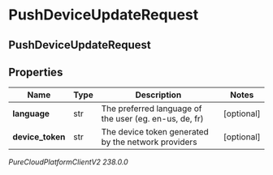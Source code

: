 # PushDeviceUpdateRequest

## PushDeviceUpdateRequest

## Properties

|Name | Type | Description | Notes|
|------------ | ------------- | ------------- | -------------|
| **language** | str | The preferred language of the user (eg. en-us, de, fr) | [optional] |
| **device_token** | str | The device token generated by the network providers | [optional] |



_PureCloudPlatformClientV2 238.0.0_
